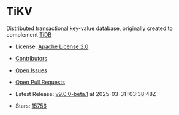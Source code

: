 # TiKV

Distributed transactional key-value database, originally created to complement [TiDB](https://github.com/pingcap/tidb/)
- License: [Apache License 2.0](https://spdx.org/licenses/Apache-2.0.html)

- [Contributors](https://github.com/tikv/tikv/graphs/contributors)
- [Open Issues](https://github.com/tikv/tikv/issues?q=sort%3Aupdated-desc+is%3Aissue+is%3Aopen)
- [Open Pull Requests](https://github.com/tikv/tikv/pulls?q=sort%3Aupdated-desc+is%3Apr+is%3Aopen)
- Latest Release: [v9.0.0-beta.1](https://github.com/tikv/tikv/releases/tag/v9.0.0-beta.1) at 2025-03-31T03:38:48Z

- Stars: [15756](https://github.com/tikv/tikv/stargazers)

